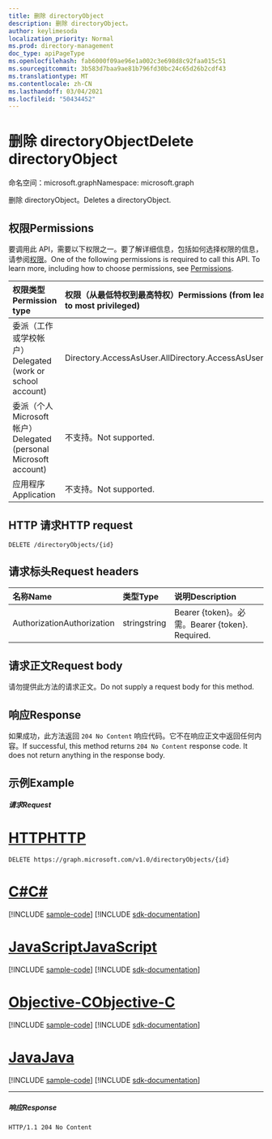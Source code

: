 ```yaml
---
title: 删除 directoryObject
description: 删除 directoryObject。
author: keylimesoda
localization_priority: Normal
ms.prod: directory-management
doc_type: apiPageType
ms.openlocfilehash: fab6000f09ae96e1a002c3e698d8c92faa015c51
ms.sourcegitcommit: 3b583d7baa9ae81b796fd30bc24c65d26b2cdf43
ms.translationtype: MT
ms.contentlocale: zh-CN
ms.lasthandoff: 03/04/2021
ms.locfileid: "50434452"
---
```

# <a name="delete-directoryobject"></a><span data-ttu-id="f751e-103">删除 directoryObject</span><span class="sxs-lookup"><span data-stu-id="f751e-103">Delete directoryObject</span></span>

<span data-ttu-id="f751e-104">命名空间：microsoft.graph</span><span class="sxs-lookup"><span data-stu-id="f751e-104">Namespace: microsoft.graph</span></span>

<span data-ttu-id="f751e-105">删除 directoryObject。</span><span class="sxs-lookup"><span data-stu-id="f751e-105">Deletes a directoryObject.</span></span>

## <a name="permissions"></a><span data-ttu-id="f751e-106">权限</span><span class="sxs-lookup"><span data-stu-id="f751e-106">Permissions</span></span>
<span data-ttu-id="f751e-p101">要调用此 API，需要以下权限之一。要了解详细信息，包括如何选择权限的信息，请参阅[权限](/graph/permissions-reference)。</span><span class="sxs-lookup"><span data-stu-id="f751e-p101">One of the following permissions is required to call this API. To learn more, including how to choose permissions, see [Permissions](/graph/permissions-reference).</span></span>


|<span data-ttu-id="f751e-109">权限类型</span><span class="sxs-lookup"><span data-stu-id="f751e-109">Permission type</span></span>      | <span data-ttu-id="f751e-110">权限（从最低特权到最高特权）</span><span class="sxs-lookup"><span data-stu-id="f751e-110">Permissions (from least to most privileged)</span></span>              |
|:--------------------|:---------------------------------------------------------|
|<span data-ttu-id="f751e-111">委派（工作或学校帐户）</span><span class="sxs-lookup"><span data-stu-id="f751e-111">Delegated (work or school account)</span></span> | <span data-ttu-id="f751e-112">Directory.AccessAsUser.All</span><span class="sxs-lookup"><span data-stu-id="f751e-112">Directory.AccessAsUser.All</span></span>    |
|<span data-ttu-id="f751e-113">委派（个人 Microsoft 帐户）</span><span class="sxs-lookup"><span data-stu-id="f751e-113">Delegated (personal Microsoft account)</span></span> | <span data-ttu-id="f751e-114">不支持。</span><span class="sxs-lookup"><span data-stu-id="f751e-114">Not supported.</span></span>    |
|<span data-ttu-id="f751e-115">应用程序</span><span class="sxs-lookup"><span data-stu-id="f751e-115">Application</span></span> | <span data-ttu-id="f751e-116">不支持。</span><span class="sxs-lookup"><span data-stu-id="f751e-116">Not supported.</span></span> |

## <a name="http-request"></a><span data-ttu-id="f751e-117">HTTP 请求</span><span class="sxs-lookup"><span data-stu-id="f751e-117">HTTP request</span></span>
<!-- { "blockType": "ignored" } -->
```http
DELETE /directoryObjects/{id}

```
## <a name="request-headers"></a><span data-ttu-id="f751e-118">请求标头</span><span class="sxs-lookup"><span data-stu-id="f751e-118">Request headers</span></span>
| <span data-ttu-id="f751e-119">名称</span><span class="sxs-lookup"><span data-stu-id="f751e-119">Name</span></span>       | <span data-ttu-id="f751e-120">类型</span><span class="sxs-lookup"><span data-stu-id="f751e-120">Type</span></span> | <span data-ttu-id="f751e-121">说明</span><span class="sxs-lookup"><span data-stu-id="f751e-121">Description</span></span>|
|:---------------|:--------|:----------|
| <span data-ttu-id="f751e-122">Authorization</span><span class="sxs-lookup"><span data-stu-id="f751e-122">Authorization</span></span>  | <span data-ttu-id="f751e-123">string</span><span class="sxs-lookup"><span data-stu-id="f751e-123">string</span></span>  | <span data-ttu-id="f751e-p102">Bearer {token}。必需。</span><span class="sxs-lookup"><span data-stu-id="f751e-p102">Bearer {token}. Required.</span></span> |

## <a name="request-body"></a><span data-ttu-id="f751e-126">请求正文</span><span class="sxs-lookup"><span data-stu-id="f751e-126">Request body</span></span>
<span data-ttu-id="f751e-127">请勿提供此方法的请求正文。</span><span class="sxs-lookup"><span data-stu-id="f751e-127">Do not supply a request body for this method.</span></span>

## <a name="response"></a><span data-ttu-id="f751e-128">响应</span><span class="sxs-lookup"><span data-stu-id="f751e-128">Response</span></span>

<span data-ttu-id="f751e-p103">如果成功，此方法返回 `204 No Content` 响应代码。它不在响应正文中返回任何内容。</span><span class="sxs-lookup"><span data-stu-id="f751e-p103">If successful, this method returns `204 No Content` response code. It does not return anything in the response body.</span></span>

## <a name="example"></a><span data-ttu-id="f751e-131">示例</span><span class="sxs-lookup"><span data-stu-id="f751e-131">Example</span></span>
##### <a name="request"></a><span data-ttu-id="f751e-132">请求</span><span class="sxs-lookup"><span data-stu-id="f751e-132">Request</span></span>


# <a name="http"></a>[<span data-ttu-id="f751e-133">HTTP</span><span class="sxs-lookup"><span data-stu-id="f751e-133">HTTP</span></span>](#tab/http)
<!-- {
  "blockType": "request",
  "name": "delete_directoryobject"
}-->
```http
DELETE https://graph.microsoft.com/v1.0/directoryObjects/{id}
```
# <a name="c"></a>[<span data-ttu-id="f751e-134">C#</span><span class="sxs-lookup"><span data-stu-id="f751e-134">C#</span></span>](#tab/csharp)
[!INCLUDE [sample-code](../includes/snippets/csharp/delete-directoryobject-csharp-snippets.md)]
[!INCLUDE [sdk-documentation](../includes/snippets/snippets-sdk-documentation-link.md)]

# <a name="javascript"></a>[<span data-ttu-id="f751e-135">JavaScript</span><span class="sxs-lookup"><span data-stu-id="f751e-135">JavaScript</span></span>](#tab/javascript)
[!INCLUDE [sample-code](../includes/snippets/javascript/delete-directoryobject-javascript-snippets.md)]
[!INCLUDE [sdk-documentation](../includes/snippets/snippets-sdk-documentation-link.md)]

# <a name="objective-c"></a>[<span data-ttu-id="f751e-136">Objective-C</span><span class="sxs-lookup"><span data-stu-id="f751e-136">Objective-C</span></span>](#tab/objc)
[!INCLUDE [sample-code](../includes/snippets/objc/delete-directoryobject-objc-snippets.md)]
[!INCLUDE [sdk-documentation](../includes/snippets/snippets-sdk-documentation-link.md)]

# <a name="java"></a>[<span data-ttu-id="f751e-137">Java</span><span class="sxs-lookup"><span data-stu-id="f751e-137">Java</span></span>](#tab/java)
[!INCLUDE [sample-code](../includes/snippets/java/delete-directoryobject-java-snippets.md)]
[!INCLUDE [sdk-documentation](../includes/snippets/snippets-sdk-documentation-link.md)]

---

##### <a name="response"></a><span data-ttu-id="f751e-138">响应</span><span class="sxs-lookup"><span data-stu-id="f751e-138">Response</span></span>

<!-- {
  "blockType": "response",
  "truncated": true
} -->
```http
HTTP/1.1 204 No Content
```

<!-- uuid: 8fcb5dbc-d5aa-4681-8e31-b001d5168d79
2015-10-25 14:57:30 UTC -->
<!-- {
  "type": "#page.annotation",
  "description": "Delete directoryObject",
  "keywords": "",
  "section": "documentation",
  "tocPath": "",
  "suppressions": [
  ]
}-->

